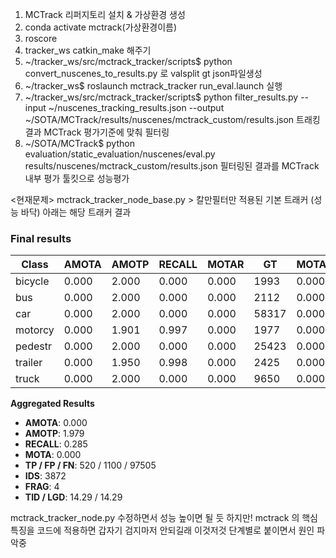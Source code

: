 1. MCTrack 리퍼지토리 설치 & 가상환경 생성
2. conda activate mctrack(가상환경이름)
3. roscore
4. tracker_ws catkin_make 해주기
5. ~/tracker_ws/src/mctrack_tracker/scripts$ python convert_nuscenes_to_results.py 로 valsplit gt json파일생성 
6. ~/tracker_ws$ roslaunch mctrack_tracker run_eval.launch 실행
7. ~/tracker_ws/src/mctrack_tracker/scripts$ python filter_results.py   --input ~/nuscenes_tracking_results.json   --output ~/SOTA/MCTrack/results/nuscenes/mctrack_custom/results.json 트래킹 결과 MCTrack 평가기준에 맞춰 필터링
8. ~/SOTA/MCTrack$ python evaluation/static_evaluation/nuscenes/eval.py results/nuscenes/mctrack_custom/results.json 필터링된 결과를 MCTrack 내부 평가 툴킷으로 성능평가


<현재문제>
mctrack_tracker_node_base.py >  칼만필터만 적용된 기본 트래커 (성능 바닥)
아래는 해당 트래커 결과
### Final results

| Class     | AMOTA | AMOTP | RECALL | MOTAR | GT    | MOTA  | MOTP  | MT  | ML   | FAF   | TP  | FP   | FN    | IDS  | FRAG | TID   | LGD   |
|-----------|-------|-------|--------|-------|-------|-------|-------|-----|------|--------|-----|------|-------|------|------|--------|--------|
| bicycle   | 0.000 | 2.000 | 0.000  | 0.000 | 1993  | 0.000 | 2.000 | 0   | 156  | 500.0  | 0   | nan  | 1993  | nan  | nan  | 20.00 | 20.00 |
| bus       | 0.000 | 2.000 | 0.000  | 0.000 | 2112  | 0.000 | 2.000 | 0   | 108  | 500.0  | 0   | nan  | 2112  | nan  | nan  | 20.00 | 20.00 |
| car       | 0.000 | 2.000 | 0.000  | 0.000 | 58317 | 0.000 | 2.000 | 0   | 3697 | 500.0  | 0   | nan  | 58317 | nan  | nan  | 20.00 | 20.00 |
| motorcy   | 0.000 | 1.901 | 0.997  | 0.000 | 1977  | 0.000 | 0.012 | 132 | 0    | 36.6   | 259 | 487  | 617   | 12   | 2    | 0.00  | 0.01  |
| pedestr   | 0.000 | 2.000 | 0.000  | 0.000 | 25423 | 0.000 | 2.000 | 0   | 1702 | 500.0  | 0   | nan  | 25423 | nan  | nan  | 20.00 | 20.00 |
| trailer   | 0.000 | 1.950 | 0.998  | 0.000 | 2425  | 0.000 | 0.008 | 133 | 0    | 61.1   | 261 | 613  | 4     | 2160 | 2    | 0.00  | 0.01  |
| truck     | 0.000 | 2.000 | 0.000  | 0.000 | 9650  | 0.000 | 2.000 | 0   | 542  | 500.0  | 0   | nan  | 9650  | nan  | nan  | 20.00 | 20.00 |

**Aggregated Results**  
- **AMOTA**: 0.000  
- **AMOTP**: 1.979  
- **RECALL**: 0.285  
- **MOTA**: 0.000  
- **TP / FP / FN**: 520 / 1100 / 97505  
- **IDS**: 3872  
- **FRAG**: 4  
- **TID / LGD**: 14.29 / 14.29  



mctrack_tracker_node.py 수정하면서 성능 높이면 될 듯
하지만! mctrack 의 핵심특징을 코드에 적용하면 갑자기 검지마저 안되길래 이것저것 단계별로 붙이면서 원인 파악중
